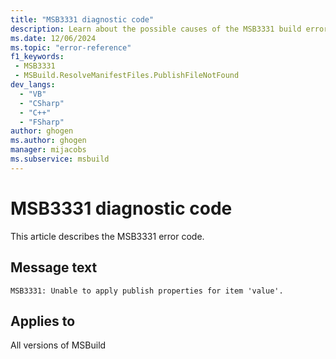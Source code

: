 ```yaml
---
title: "MSB3331 diagnostic code"
description: Learn about the possible causes of the MSB3331 build error, and get troubleshooting tips.
ms.date: 12/06/2024
ms.topic: "error-reference"
f1_keywords:
 - MSB3331
 - MSBuild.ResolveManifestFiles.PublishFileNotFound
dev_langs:
  - "VB"
  - "CSharp"
  - "C++"
  - "FSharp"
author: ghogen
ms.author: ghogen
manager: mijacobs
ms.subservice: msbuild
---
```


# MSB3331 diagnostic code

<!-- :::ErrorDefinitionDescription::: -->
<!-- :::editable-content name="introDescription"::: -->
This article describes the MSB3331 error code.
<!-- :::editable-content-end::: -->

## Message text

`MSB3331: Unable to apply publish properties for item 'value'.`

<!-- :::editable-content name="postOutputDescription"::: -->
<!--
{StrBegin="MSB3331: "}
-->
<!-- :::editable-content-end::: -->
<!-- :::ErrorDefinitionDescription-end::: -->

## Applies to

All versions of MSBuild
